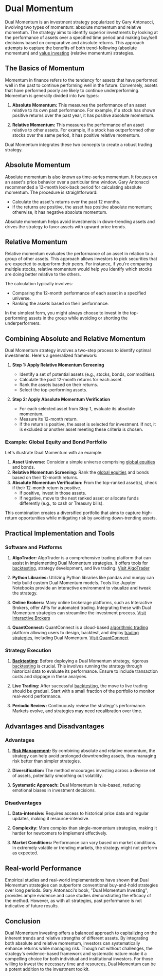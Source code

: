 # Dual Momentum

Dual Momentum is an investment strategy popularized by Gary Antonacci, involving two types of momentum: absolute momentum and relative momentum. The strategy aims to identify superior investments by looking at the performance of assets over a specified time period and making buy/sell decisions based on comparative and absolute returns. This approach attempts to capture the benefits of both trend-following (absolute momentum) and [value investing](../v/value_investing.md) (relative momentum) strategies.

## The Basics of Momentum

Momentum in finance refers to the tendency for assets that have performed well in the past to continue performing well in the future. Conversely, assets that have performed poorly are likely to continue underperforming. Momentum is generally divided into two types:

1. **Absolute Momentum:** This measures the performance of an asset relative to its own past performance. For example, if a stock has shown positive returns over the past year, it has positive absolute momentum.
   
2. **Relative Momentum:** This measures the performance of an asset relative to other assets. For example, if a stock has outperformed other stocks over the same period, it has positive relative momentum.

Dual Momentum integrates these two concepts to create a robust trading strategy.

## Absolute Momentum

Absolute momentum is also known as time-series momentum. It focuses on an asset's price behavior over a particular time window. Gary Antonacci recommended a 12-month look-back period for calculating absolute momentum. The procedure is straightforward: 

- Calculate the asset's returns over the past 12 months.
- If the returns are positive, the asset has positive absolute momentum; otherwise, it has negative absolute momentum.

Absolute momentum helps avoid investments in down-trending assets and drives the strategy to favor assets with upward price trends. 

## Relative Momentum

Relative momentum evaluates the performance of an asset in relation to a group of other assets. This approach allows investors to pick securities that are expected to outperform their peers. For instance, if you're comparing multiple stocks, relative momentum would help you identify which stocks are doing better relative to the others. 

The calculation typically involves:

- Comparing the 12-month performance of each asset in a specified universe.
- Ranking the assets based on their performance.

In the simplest form, you might always choose to invest in the top-performing assets in the group while avoiding or shorting the underperformers.

## Combining Absolute and Relative Momentum

Dual Momentum strategy involves a two-step process to identify optimal investments. Here's a generalized framework:

1. **Step 1: Apply Relative Momentum Screening**
   - Identify a set of potential assets (e.g., stocks, bonds, commodities).
   - Calculate the past 12-month returns for each asset.
   - Rank the assets based on their returns.
   - Select the top-performing assets.

2. **Step 2: Apply Absolute Momentum Verification**
   - For each selected asset from Step 1, evaluate its absolute momentum.
   - Measure its 12-month return.
   - If the return is positive, the asset is selected for investment. If not, it is excluded or another asset meeting these criteria is chosen.

### Example: Global Equity and Bond Portfolio

Let's illustrate Dual Momentum with an example:

1. **Asset Universe:** Consider a simple universe comprising [global equities](../g/global_equities.md) and bonds.
2. **Relative Momentum Screening:** Rank the [global equities](../g/global_equities.md) and bonds based on their 12-month returns.
3. **Absolute Momentum Verification:** From the top-ranked asset(s), check if their 12-month return is positive.
   - If positive, invest in those assets.
   - If negative, move to the next ranked asset or allocate funds differently (e.g., to cash or Treasury bills).

This combination creates a diversified portfolio that aims to capture high-return opportunities while mitigating risk by avoiding down-trending assets.

## Practical Implementation and Tools

### Software and Platforms

1. **AlgoTrader:** AlgoTrader is a comprehensive trading platform that can assist in implementing Dual Momentum strategies. It offers tools for [backtesting](../b/backtesting.md), strategy development, and live trading. [Visit AlgoTrader](https://www.algotrader.com/)
   
2. **Python Libraries:** Utilizing Python libraries like pandas and numpy can help build custom Dual Momentum models. Tools like Jupyter Notebooks provide an interactive environment to visualize and tweak the strategy.

3. **Online Brokers:** Many online brokerage platforms, such as Interactive Brokers, offer APIs for automated trading. Integrating these with Dual Momentum strategies can streamline the investment process. [Visit Interactive Brokers](https://www.interactivebrokers.com/)

4. **QuantConnect:** QuantConnect is a cloud-based [algorithmic trading](../a/algorithmic_trading.md) platform allowing users to design, backtest, and deploy [trading strategies](../t/trading_strategies.md), including Dual Momentum. [Visit QuantConnect](https://www.quantconnect.com/)

### Strategy Execution

1. **[Backtesting](../b/backtesting.md):** Before deploying a Dual Momentum strategy, rigorous [backtesting](../b/backtesting.md) is crucial. This involves running the strategy through historical data to evaluate its performance. Ensure to include transaction costs and slippage in these analyses.

2. **Live Trading:** After successful [backtesting](../b/backtesting.md), the move to live trading should be gradual. Start with a small fraction of the portfolio to monitor real-world performance.

3. **Periodic Review:** Continuously review the strategy's performance. Markets evolve, and strategies may need recalibration over time.

## Advantages and Disadvantages

### Advantages

1. **[Risk Management](../r/risk_management.md):** By combining absolute and relative momentum, the strategy can help avoid prolonged downtrending assets, thus managing risk better than simpler strategies.
   
2. **Diversification:** The method encourages investing across a diverse set of assets, potentially smoothing out volatility.

3. **Systematic Approach:** Dual Momentum is rule-based, reducing emotional biases in investment decisions.

### Disadvantages

1. **Data-intensive:** Requires access to historical price data and regular updates, making it resource-intensive.
   
2. **Complexity:** More complex than single-momentum strategies, making it harder for newcomers to implement effectively.

3. **Market Conditions:** Performance can vary based on market conditions. In extremely volatile or trending markets, the strategy might not perform as expected.

## Real-world Performance

Empirical studies and real-world implementations have shown that Dual Momentum strategies can outperform conventional buy-and-hold strategies over long periods. Gary Antonacci's book, "Dual Momentum Investing", provides ample evidence and case studies demonstrating the efficacy of the method. However, as with all strategies, past performance is not indicative of future results.

## Conclusion

Dual Momentum investing offers a balanced approach to capitalizing on the inherent trends and relative strengths of different assets. By integrating both absolute and relative momentum, investors can systematically enhance returns while managing risk. Though not without challenges, the strategy's evidence-based framework and systematic nature make it a compelling choice for both individual and institutional investors. For those willing to invest the necessary time and resources, Dual Momentum can be a potent addition to the investment toolkit.
